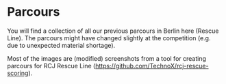 # Parcours

You will find a collection of all our previous parcours in Berlin here (Rescue Line).
The parcours might have changed slightly at the competition (e.g. due to unexpected material shortage).

Most of the images are (modified) screenshots from a tool for creating parcours for RCJ Rescue Line (https://github.com/TechnoX/rcj-rescue-scoring).
